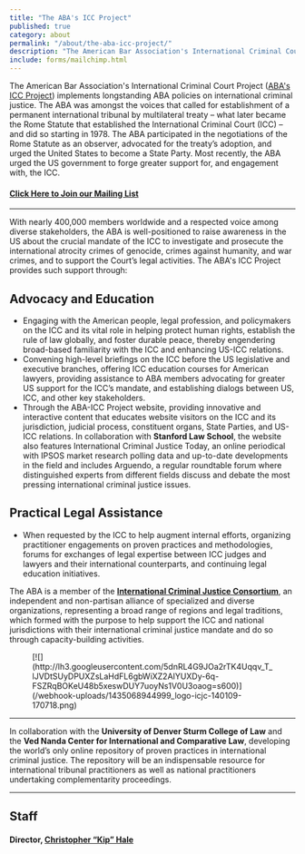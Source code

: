 ```yaml
---
title: "The ABA's ICC Project"
published: true
category: about
permalink: "/about/the-aba-icc-project/"
description: "​The American Bar Association's International Criminal Court Project (ABA's ICC Project) implements longstanding ABA policies on international criminal justice."
include: forms/mailchimp.html
---
```

The American Bar Association's International Criminal Court Project ([ABA's ICC Project](http://www.aba-icc.org)) implements longstanding ABA policies on international criminal justice. The ABA was amongst the voices that called for establishment of a permanent international tribunal by multilateral treaty – what later became the Rome Statute that established the International Criminal Court (ICC) – and did so starting in 1978\. The ABA participated in the negotiations of the Rome Statute as an observer, advocated for the treaty’s adoption, and urged the United States to become a State Party. Most recently, the ABA urged the US government to forge greater support for, and engagement with, the ICC.

#### [Click Here to Join our Mailing List](/follow/)

* * *

With nearly 400,000 members worldwide and a respected voice among diverse stakeholders, the ABA is well-positioned to raise awareness in the US about the crucial mandate of the ICC to investigate and prosecute the international atrocity crimes of genocide, crimes against humanity, and war crimes, and to support the Court’s legal activities. The ABA's ICC Project provides such support through:

## Advocacy and Education

*   Engaging with the American people, legal profession, and policymakers on the ICC and its vital role in helping protect human rights, establish the rule of law globally, and foster durable peace, thereby engendering broad-based familiarity with the ICC and enhancing US-ICC relations.
*   Convening high-level briefings on the ICC before the US legislative and executive branches, offering ICC education courses for American lawyers, providing assistance to ABA members advocating for greater US support for the ICC’s mandate, and establishing dialogs between US, ICC, and other key stakeholders.
*   Through the ABA-ICC Project website, providing innovative and interactive content that educates website visitors on the ICC and its jurisdiction, judicial process, constituent organs, State Parties, and US-ICC relations. In collaboration with **Stanford Law School**, the website also features International Criminal Justice Today, an online periodical with IPSOS market research polling data and up-to-date developments in the field and includes Arguendo, a regular roundtable forum where distinguished experts from different fields discuss and debate the most pressing international criminal justice issues.

## Practical Legal Assistance

*   When requested by the ICC to help augment internal efforts, organizing practitioner engagements on proven practices and methodologies, forums for exchanges of legal expertise between ICC judges and lawyers and their international counterparts, and continuing legal education initiatives.

The ABA is a member of the [**International Criminal Justice Consortium**](http://icj-consortium.org/), an independent and non-partisan alliance of specialized and diverse organizations, representing a broad range of regions and legal traditions, which formed with the purpose to help support the ICC and national jurisdictions with their international criminal justice mandate and do so through capacity-building activities.

<figure data-type="image" class="wy-figure-left wy-figure-medium">[![](http://lh3.googleusercontent.com/5dnRL4G9JOa2rTK4Uqqv_T_lJVDtSUyDPUXZsLaHdFL6gbWiXZ2AIYUXDy-6q-FSZRqBOKeU48b5xeswDUY7uoyNs1V0U3oaog=s600)](/webhook-uploads/1435068944999_logo-icjc-140109-170718.png)

<figcaption></figcaption>

</figure>

* * *

In collaboration with the **University of Denver Sturm College of Law** and the **Ved Nanda Center for International and Comparative Law**, developing the world’s only online repository of proven practices in international criminal justice. The repository will be an indispensable resource for international tribunal practitioners as well as national practitioners undertaking complementarity proceedings.

* * *

## Staff

#### Director, [Christopher “Kip” Hale](/contributors/christopher-kip-hale)

